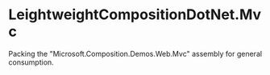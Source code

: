 LeightweightCompositionDotNet.Mvc
=================================

Packing the "Microsoft.Composition.Demos.Web.Mvc" assembly for general consumption.
